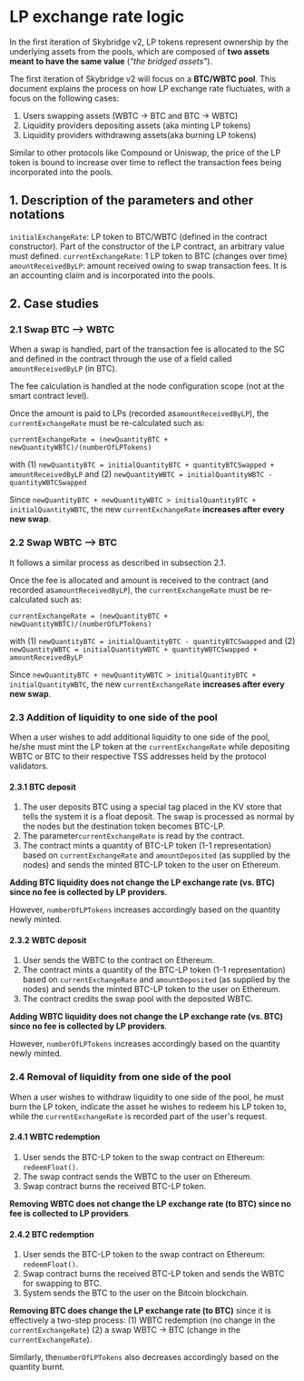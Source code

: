 # LP exchange rate logic


In the first iteration of Skybridge v2, LP tokens represent ownership by the underlying assets from the pools, which are composed of **two assets meant to have the same value** (_"the bridged assets"_).

The first iteration of Skybridge v2 will focus on a **BTC/WBTC pool**. This document explains the process on how LP exchange rate fluctuates, with a focus on the following cases:

1. Users swapping assets (WBTC -> BTC and BTC -> WBTC)
2. Liquidity providers depositing assets (aka minting LP tokens)
3. Liquidity providers withdrawing assets(aka burning LP tokens)

Similar to other protocols like Compound or Uniswap, the price of the LP token is bound to increase over time to reflect the transaction fees being incorporated into the pools.

## 1. Description of the parameters and other notations

```initialExchangeRate```: LP token to BTC/WBTC (defined in the contract constructor). Part of the constructor of the LP contract, an arbitrary value must defined.
```currentExchangeRate```: 1 LP token to BTC (changes over time)
```amountReceivedByLP```: amount received owing to swap transaction fees. It is an accounting claim and is incorporated into the pools.

## 2. Case studies

### 2.1 Swap BTC --> WBTC

When a swap is handled, part of the transaction fee is allocated to the SC and defined in the contract through the use of a field called ```amountReceivedByLP``` (in BTC).

The fee calculation is handled at the node configuration scope (not at the smart contract level).

Once the amount is paid to LPs (recorded as```amountReceivedByLP```), the ```currentExchangeRate``` must be re-calculated such as:

```currentExchangeRate = (newQuantityBTC + newQuantityWBTC)/(numberOfLPTokens)```

with (1) ```newQuantityBTC = initialQuantityBTC + quantityBTCSwapped + amountReceivedByLP```
and (2) ```newQuantityWBTC = initialQuantityWBTC - quantityWBTCSwapped ```

Since ```newQuantityBTC + newQuantityWBTC > initialQuantityBTC + initialQuantityWBTC```, the new ```currentExchangeRate``` **increases after every new swap**.

### 2.2 Swap WBTC --> BTC

It follows a similar process as described in subsection 2.1.

Once the fee is allocated and amount is received to the contract (and recorded as```amountReceivedByLP```), the ```currentExchangeRate``` must be re-calculated such as:

```currentExchangeRate = (newQuantityBTC + newQuantityWBTC)/(numberOfLPTokens)```

with (1) ```newQuantityBTC = initialQuantityBTC - quantityBTCSwapped```
and (2) ```newQuantityWBTC = initialQuantityWBTC + quantityWBTCSwapped + amountReceivedByLP```

Since ```newQuantityBTC + newQuantityWBTC > initialQuantityBTC + initialQuantityWBTC```, the new ```currentExchangeRate``` **increases after every new swap**.

### 2.3 Addition of liquidity to one side of the pool

When a user wishes to add additional liquidity to one side of the pool, he/she must mint the LP token at the ```currentExchangeRate``` while depositing WBTC or BTC to their respective TSS addresses held by the protocol validators.

#### 2.3.1 BTC deposit

1. The user deposits BTC using a special tag placed in the KV store that tells the system it is a float deposit. The swap is processed as normal by the nodes but the destination token becomes BTC-LP.
3. The parameter```currentExchangeRate``` is read by the contract.
4. The contract mints a quantity of BTC-LP token (1-1 representation) based on ```currentExchangeRate``` and ```amountDeposited``` (as supplied by the nodes) and sends the minted BTC-LP token to the user on Ethereum.

**Adding BTC liquidity does not change the LP exchange rate (vs. BTC) since no fee is collected by LP providers**.

However, ```numberOfLPTokens``` increases accordingly based on the quantity newly minted. 

#### 2.3.2 WBTC deposit

1. User sends the WBTC to the contract on Ethereum.
2. The contract mints a quantity of the BTC-LP token (1-1 representation) based on ```currentExchangeRate``` and ```amountDeposited``` (as supplied by the nodes) and sends the minted BTC-LP token to the user on Ethereum.
3. The contract credits the swap pool with the deposited WBTC.

**Adding WBTC liquidity does not change the LP exchange rate (vs. BTC) since no fee is collected by LP providers**.

However, ```numberOfLPTokens``` increases accordingly based on the quantity newly minted. 

### 2.4 Removal of liquidity from one side of the pool

When a user wishes to withdraw liquidity to one side of the pool, he must burn the LP token, indicate the asset he wishes to redeem his LP token to, while the ```currentExchangeRate``` is recorded part of the user's request.

#### 2.4.1 WBTC redemption

1. User sends the BTC-LP token to the swap contract on Ethereum: `redeemFloat()`.
2. The swap contract sends the WBTC to the user on Ethereum.
3. Swap contract burns the received BTC-LP token.

**Removing WBTC does not change the LP exchange rate (to BTC) since no fee is collected to LP providers**.

#### 2.4.2 BTC redemption

1. User sends the BTC-LP token to the swap contract on Ethereum: `redeemFloat()`.
2. Swap contract burns the received BTC-LP token and sends the WBTC for swapping to BTC.
3. System sends the BTC to the user on the Bitcoin blockchain.

**Removing BTC does change the LP exchange rate (to BTC)** since it is effectively a two-step process: 
(1) WBTC redemption (no change in the ```currentExchangeRate```)
(2) a swap WBTC -> BTC (change in the ```currentExchangeRate```).

Similarly, the```numberOfLPTokens``` also decreases accordingly based on the quantity burnt. 